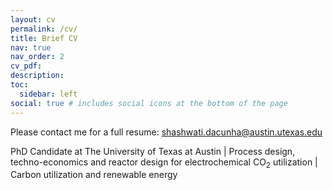 ```yaml
---
layout: cv
permalink: /cv/
title: Brief CV
nav: true
nav_order: 2
cv_pdf: 
description: 
toc:
  sidebar: left
social: true # includes social icons at the bottom of the page
---
```

Please contact me for a full resume: [shashwati.dacunha@austin.utexas.edu](mailto:shashwati.dacunha@austin.utexas.edu)

PhD Candidate at The University of Texas at Austin | Process design, techno-economics and reactor design for electrochemical CO<sub>2</sub> utilization | Carbon utilization and renewable energy
